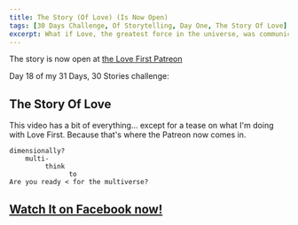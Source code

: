 ```yaml
---
title: The Story (Of Love) (Is Now Open)
tags: [30 Days Challenge, Of Storytelling, Day One, The Story Of Love]
excerpt: What if Love, the greatest force in the universe, was communicating with us?
---
```



The story is now open at [the Love First Patreon](https://patreon.com/lovefirst)

Day 18 of my 31 Days, 30 Stories challenge:

## The Story Of Love

This video has a bit of everything… except for a tease on what I'm doing with Love First. Because that's where the Patreon now comes in.
<!-- And also, that’s what tomorrow’s story video is for. :) -->

```
dimensionally?
    multi-
         think
               to
Are you ready < for the multiverse?
```

## [Watch It on Facebook now!](https://www.facebook.com/farukates/videos/10163528908585055/)
